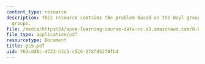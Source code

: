 ```yaml
---
content_type: resource
description: This resource contains the problem based on the Weyl group for classical
  groups.
file: /media/https%3A/open-learning-course-data-rc.s3.amazonaws.com/8-871-selected-topics-in-theoretical-particle-physics-branes-and-gauge-theory-dynamics-fall-2004/763cdd8c4723b3c3c510278fd52f0fb4_ps5.pdf
file_type: application/pdf
resourcetype: Document
title: ps5.pdf
uid: 763cdd8c-4723-b3c3-c510-278fd52f0fb4
---
```

